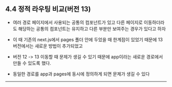 ## 4.4 정적 라우팅 비교(버전 13)

- 여러 경로 페이지에서 사용되는 공통의 컴포넌트가 있고 다른 페이지로 이동하더라도 해당하는 공통의 컴포넌트는 유지하고 다른 부분만 보여주는 경우가 있다고 하자

- 이 때 기존의 next.js에서 pages 폴더 안에 두었을 때 한계점이 있었기 때문에 13 버전에서는 새로운 방법이 추가되었고

- 버전 12 -> 13 이동할 때 문제가 생길 수 있기 때문에 app이라는 새로운 경로에서 만들 수 있도록 했다.

- 동일한 경로를 app과 pages에 동시에 정의하게 되면 문제가 생길 수 있다

---

